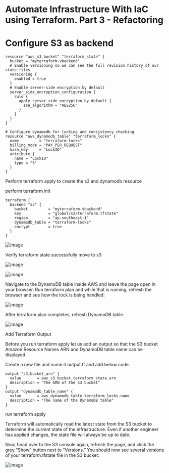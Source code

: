 # Automate Infrastructure With IaC using Terraform. Part 3 - Refactoring

# Configure S3 as backend
    
    resource "aws_s3_bucket" "terraform_state" {
      bucket = "myterraform-vbackend"
      # Enable versioning so we can see the full revision history of our state files
      versioning {
        enabled = true
      }
      # Enable server-side encryption by default
      server_side_encryption_configuration {
        rule {
          apply_server_side_encryption_by_default {
            sse_algorithm = "AES256"
          }
        }
      }
    }
    
    # Configure dynamodb for locking and consistency checking
    resource "aws_dynamodb_table" "terraform_locks" {
      name         = "terraform-locks"
      billing_mode = "PAY_PER_REQUEST"
      hash_key     = "LockID"
      attribute {
        name = "LockID"
        type = "S"
      }
    }

Perform terraform apply to create the s3 and dynamodb resource

perform terraform init
    
    terraform {
      backend "s3" {
        bucket         = "myterraform-vbackend"
        key            = "global/s3/terraform.tfstate"
        region         = "ap-southeast-1"
        dynamodb_table = "terraform-locks"
        encrypt        = true
      }
    }
 
![image](https://user-images.githubusercontent.com/49937302/126870916-92a262e2-5b41-43c9-95f2-9c3c447e3bd2.png)

Verify terraform state successfully move to s3

![image](https://user-images.githubusercontent.com/49937302/126871002-fb7a76f3-d557-4852-b39f-ce53d4b83ca1.png)

![image](https://user-images.githubusercontent.com/49937302/126871030-679827c6-7ca0-4615-88a0-25b3dcccaf5b.png)

Navigate to the DynamoDB table inside AWS and leave the page open in your browser. Run terraform plan and while that is running, refresh the browser and see how the lock is being handled:

![image](https://user-images.githubusercontent.com/49937302/126871109-23b0db1f-e7c4-4787-b438-f73e8cabcaa0.png)

After terraform plan completes, refresh DynamoDB table.

![image](https://user-images.githubusercontent.com/49937302/126871030-679827c6-7ca0-4615-88a0-25b3dcccaf5b.png)

Add Terraform Output

Before you run terraform apply let us add an output so that the S3 bucket Amazon Resource Names ARN and DynamoDB table name can be displayed.

Create a new file and name it output.tf and add below code.

    output "s3_bucket_arn" {
      value       = aws_s3_bucket.terraform_state.arn
      description = "The ARN of the S3 bucket"
    }
    output "dynamodb_table_name" {
      value       = aws_dynamodb_table.terraform_locks.name
      description = "The name of the DynamoDB table"
    }

run terraform apply

Terraform will automatically read the latest state from the S3 bucket to determine the current state of the infrastructure. Even if another engineer has applied changes, the state file will always be up to date.

Now, head over to the S3 console again, refresh the page, and click the grey “Show” button next to “Versions.” You should now see several versions of your terraform.tfstate file in the S3 bucket:

![image](https://user-images.githubusercontent.com/49937302/126871353-8b264a34-5842-470f-9fbb-08f6b35d3877.png)

